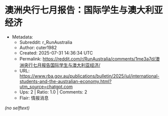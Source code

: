 # 澳洲央行七月报告：国际学生与澳大利亚经济

- Metadata:
  - Subreddit: r_RunAustralia
  - Author: cuter1982
  - Created: 2025-07-31 14:36:34 UTC
  - Permalink: https://reddit.com/r/RunAustralia/comments/1me3a7d/澳洲央行七月报告国际学生与澳大利亚经济/
  - URL: https://www.rba.gov.au/publications/bulletin/2025/jul/international-students-and-the-australian-economy.html?utm_source=chatgpt.com
  - Ups: 2 | Ratio: 1.0 | Comments: 2
  - Flair: 情报消息

_(no selftext)_
